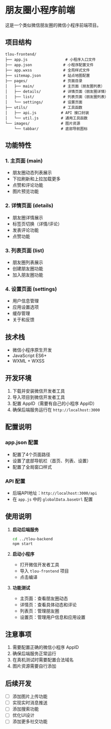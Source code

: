 # 朋友圈小程序前端

这是一个类似微信朋友圈的微信小程序前端项目。

## 项目结构

```
tlou-frontend/
├── app.js                 # 小程序入口文件
├── app.json              # 小程序配置文件
├── app.wxss              # 全局样式文件
├── sitemap.json          # 站点地图配置
├── pages/                # 页面目录
│   ├── main/             # 主页面（朋友圈列表）
│   ├── details/          # 详情页面（朋友圈详情）
│   ├── list/             # 列表页面（朋友圈列表）
│   └── settings/         # 设置页面
├── utils/                # 工具函数
│   ├── api.js           # API 接口封装
│   └── util.js          # 通用工具函数
└── images/              # 图片资源
    └── tabbar/          # 底部导航图标
```

## 功能特性

### 1. 主页面 (main)
- 朋友圈动态列表展示
- 下拉刷新和上拉加载更多
- 点赞和评论功能
- 图片预览功能

### 2. 详情页面 (details)
- 朋友圈详情展示
- 标签页切换（详情/评论）
- 发表评论功能
- 点赞功能

### 3. 列表页面 (list)
- 朋友圈列表展示
- 创建朋友圈功能
- 加入朋友圈功能

### 4. 设置页面 (settings)
- 用户信息管理
- 应用设置选项
- 缓存管理
- 关于和反馈

## 技术栈

- 微信小程序原生开发
- JavaScript ES6+
- WXML + WXSS

## 开发环境

1. 下载并安装微信开发者工具
2. 导入项目到微信开发者工具
3. 配置 AppID（需要有自己的小程序 AppID）
4. 确保后端服务运行在 `http://localhost:3000`

## 配置说明

### app.json 配置
- 配置了4个页面路径
- 设置了底部导航栏（首页、列表、设置）
- 配置了全局窗口样式

### API 配置
- 后端API地址：`http://localhost:3000/api`
- 在 `app.js` 中的 `globalData.baseUrl` 配置

## 使用说明

1. **启动后端服务**
   ```bash
   cd ../tlou-backend
   npm start
   ```

2. **启动小程序**
   - 打开微信开发者工具
   - 导入 `tlou-frontend` 项目
   - 点击编译

3. **功能测试**
   - 主页面：查看朋友圈动态
   - 详情页：查看具体动态和评论
   - 列表页：管理朋友圈
   - 设置页：管理用户信息和应用设置

## 注意事项

1. 需要配置正确的微信小程序 AppID
2. 确保后端服务正常运行
3. 在真机测试时需要配置合法域名
4. 图片资源需要自行添加

## 后续开发

- [ ] 添加图片上传功能
- [ ] 实现实时消息推送
- [ ] 添加搜索功能
- [ ] 优化UI设计
- [ ] 添加更多社交功能 